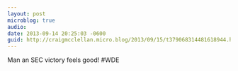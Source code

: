 ```yaml
---
layout: post
microblog: true
audio: 
date: 2013-09-14 20:25:03 -0600
guid: http://craigmcclellan.micro.blog/2013/09/15/t379068314481618944.html
---
```

Man an SEC victory feels good! #WDE
